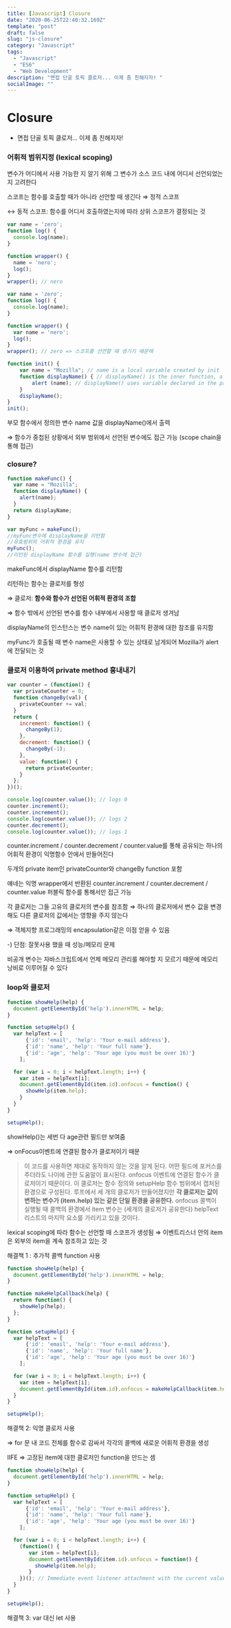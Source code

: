 ```yaml
---
title: [Javascript] Closure
date: "2020-06-25T22:40:32.169Z"
template: "post"
draft: false
slug: "js-closure"
category: "Javascript"
tags:
  - "Javascript"
  - "ES6"
  - "Web Development"
description: "면접 단골 토픽 클로저... 이제 좀 친해지자! "
socialImage: ""
---
```


# Closure
* 면접 단골 토픽 클로저... 이제 좀 친해지자! 

### 어휘적 범위지정 (lexical scoping)

 변수가 어디에서 사용 가능한 지 알기 위해 그 변수가 소스 코드 내에 어디서 선언되었는지 고려한다 

스코프는 함수를 호출할 때가 아니라 선언할 때 생긴다 ⇒ 정적 스코프

  ↔ 동적 스코프: 함수를 어디서 호출하였는지에 따라 상위 스코프가 결정되는 것

```jsx
var name = 'zero';
function log() {
  console.log(name);
}

function wrapper() {
  name = 'nero';
  log();
}
wrapper(); // nero
```

```jsx
var name = 'zero';
function log() {
  console.log(name);
}

function wrapper() {
  var name = 'nero';
  log();
}
wrapper(); // zero => 스코프를 선언할 때 생기기 때문에
```

```jsx
function init() {
    var name = "Mozilla"; // name is a local variable created by init
    function displayName() { // displayName() is the inner function, a closure
        alert (name); // displayName() uses variable declared in the parent function    
    }
    displayName();    
}
init();
```

부모 함수에서 정의한 변수 name 값을 displayName()에서 출력

⇒ 함수가 중첩된 상황에서 외부 범위에서 선언된 변수에도 접근 가능 (scope chain을 통해 접근)

### closure?

```jsx
function makeFunc() {
  var name = "Mozilla";
  function displayName() {
    alert(name);
  }
  return displayName;
}

var myFunc = makeFunc();
//myFunc변수에 displayName을 리턴함
//유효범위의 어휘적 환경을 유지
myFunc();
//리턴된 displayName 함수를 실행(name 변수에 접근)
```

makeFunc에서 displayName 함수를 리턴함 

리턴하는 함수는 클로저를 형성 

⇒ 클로저: **함수와 함수가 선언된 어휘적 환경의 조합**

⇒ 함수 밖에서 선언된 변수를 함수 내부에서 사용할 때 클로저 생겨남 

displayName의 인스턴스는 변수 name이 있는 어휘적 환경에 대한 참조를 유지함 

myFunc가 호출될 때 변수 name은 사용할 수 있는 상태로 남게되어 Mozilla가 alert에 전달되는 것 

### 클로저 이용하여 private method 흉내내기

```jsx
var counter = (function() {
  var privateCounter = 0;
  function changeBy(val) {
    privateCounter += val;
  }
  return {
    increment: function() {
      changeBy(1);
    },
    decrement: function() {
      changeBy(-1);
    },
    value: function() {
      return privateCounter;
    }
  };   
})();

console.log(counter.value()); // logs 0
counter.increment();
counter.increment();
console.log(counter.value()); // logs 2
counter.decrement();
console.log(counter.value()); // logs 1
```

counter.increment / counter.decrement / counter.value를 통해 공유되는 하나의 어휘적 환경이 익명함수 안에서 만들어진다

두개의 private item인 privateCounter와 changeBy function 포함

얘네는 익명 wrapper에서 반환된 counter.increment / counter.decrement / counter.value 퍼블릭 함수를 통해서만 접근 가능

각 클로저는 그들 고유의 클로저의 변수를 참조함 ⇒ 하나의 클로저에서 변수 값을 변경해도 다른 클로저의 값에서는 영향을 주지 않는다

⇒ 객체지향 프로그래밍의 encapsulation같은 이점 얻을 수 있음

-) 단점: 잘못사용 했을 때 성능/메모리 문제

비공개 변수는 자바스크립트에서 언제 메모리 관리를 해야할 지 모르기 때문에 메모리 낭비로 이루어질 수 있다

### loop와 클로저

```jsx
function showHelp(help) {
  document.getElementById('help').innerHTML = help;
}

function setupHelp() {
  var helpText = [
      {'id': 'email', 'help': 'Your e-mail address'},
      {'id': 'name', 'help': 'Your full name'},
      {'id': 'age', 'help': 'Your age (you must be over 16)'}
    ];

  for (var i = 0; i < helpText.length; i++) {
    var item = helpText[i];
    document.getElementById(item.id).onfocus = function() {
      showHelp(item.help);
    }
  }
}

setupHelp();
```

showHelp()는 세번 다 age관련 필드만 보여줌

⇒ onFocus이벤트에 연결된 함수가 클로저이기 때문

> 이 코드를 사용하면 제대로 동작하지 않는 것을 알게 된다. 어떤 필드에 포커스를 주더라도 나이에 관한 도움말이 표시된다.
onfocus 이벤트에 연결된 함수가 클로저이기 때문이다. 이 클로저는 함수 정의와 setupHelp 함수 범위에서 캡처된 환경으로 구성된다. 루프에서 세 개의 클로저가 만들어졌지만 **각 클로저는 값이 변하는 변수가 (item.help) 있는 같은 단일 환경을 공유한다.** onfocus 콜백이 실행될 때 콜백의 환경에서 item 변수는 (세개의 클로저가 공유한다) helpText 리스트의 마지막 요소를 가리키고 있을 것이다.

lexical scoping에 따라 함수는 선언할 때 스코프가 생성됨 ⇒ 이벤트리스너 안의 item은 외부의 item을 계속 참조하고 있는 것 

해결책 1 : 추가적 콜백 function 사용 

```jsx
function showHelp(help) {
  document.getElementById('help').innerHTML = help;
}

function makeHelpCallback(help) {
  return function() {
    showHelp(help);
  };
}

function setupHelp() {
  var helpText = [
      {'id': 'email', 'help': 'Your e-mail address'},
      {'id': 'name', 'help': 'Your full name'},
      {'id': 'age', 'help': 'Your age (you must be over 16)'}
    ];

  for (var i = 0; i < helpText.length; i++) {
    var item = helpText[i];
    document.getElementById(item.id).onfocus = makeHelpCallback(item.help);
  }
}

setupHelp(); 
```

해결책 2: 익명 클로저 사용 

⇒ for 문 내 코드 전체를 함수로 감싸서 각각의 콜백에 새로운 어휘적 환경을 생성

IIFE ⇒ 고정된 item에 대한 클로저인 function을 만드는 셈

```jsx
function showHelp(help) {
  document.getElementById('help').innerHTML = help;
}

function setupHelp() {
  var helpText = [
      {'id': 'email', 'help': 'Your e-mail address'},
      {'id': 'name', 'help': 'Your full name'},
      {'id': 'age', 'help': 'Your age (you must be over 16)'}
    ];

  for (var i = 0; i < helpText.length; i++) {
    (function() {
       var item = helpText[i];
       document.getElementById(item.id).onfocus = function() {
         showHelp(item.help);
       }
    })(); // Immediate event listener attachment with the current value of item (preserved until iteration).
  }
}

setupHelp();
```

해결책 3: var 대신 let 사용